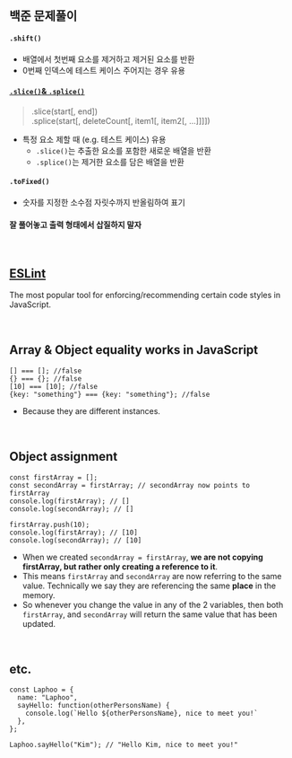 ## 백준 문제풀이 
#### `.shift()`
- 배열에서 첫번째 요소를 제거하고 제거된 요소를 반환
- 0번째 인덱스에 테스트 케이스 주어지는 경우 유용

#### [`.slice()`& `.splice()`](https://im-developer.tistory.com/103)
> .slice(start[, end])    
> .splice(start[, deleteCount[, item1[, item2[, ...]]]])    
- 특정 요소 제할 때 (e.g. 테스트 케이스) 유용
  - `.slice()`는 추출한 요소를 포함한 새로운 배열을 반환
  - `.splice()`는 제거한 요소를 담은 배열을 반환

#### `.toFixed()`
- 숫자를 지정한 소수점 자릿수까지 반올림하여 표기

#### 잘 풀어놓고 출력 형태에서 삽질하지 말자

<br/>

## [ESLint](https://eslint.org/)
The most popular tool for enforcing/recommending certain code styles in JavaScript.

<br/>

## Array & Object equality works in JavaScript
```
[] === []; //false
{} === {}; //false
[10] === [10]; //false
{key: "something"} === {key: "something"}; //false
```
- Because they are different instances.

<br/>

## Object assignment
```
const firstArray = [];
const secondArray = firstArray; // secondArray now points to firstArray
console.log(firstArray); // []
console.log(secondArray); // []

firstArray.push(10);
console.log(firstArray); // [10]
console.log(secondArray); // [10]
```
- When we created `secondArray = firstArray`, **we are not copying firstArray, but rather only creating a reference to it**.
- This means `firstArray` and `secondArray` are now referring to the same value. Technically we say they are referencing the same **place** in the memory.
- So whenever you change the value in any of the 2 variables, then both `firstArray`, and `secondArray` will return the same value that has been updated.

<br/>

## etc.
```
const Laphoo = {
  name: "Laphoo",
  sayHello: function(otherPersonsName) {
    console.log(`Hello ${otherPersonsName}, nice to meet you!`
  },
};

Laphoo.sayHello("Kim"); // "Hello Kim, nice to meet you!"
```
